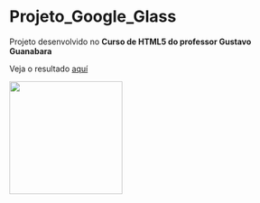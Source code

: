 # Projeto_Google_Glass
Projeto desenvolvido no **Curso de HTML5 do professor Gustavo Guanabara**
 
Veja o resultado [aquí](http://cdvpruebagoogle.ezyro.com/index.html)



<img src="https://images.vexels.com/media/users/3/152310/isolated/preview/27d9e28cd032d916dcf77a25a99f891a-icono-de-gafas-de-realidad-aumentada-by-vexels.png" width="200px">

